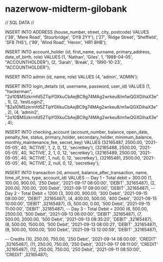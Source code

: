 # nazerwow-midterm-gilobank

// SQL DATA //

INSERT INTO ADDRESS (house_number, street, city, postcode) VALUES
('38', 'Mere Road', 'Stourbridge', 'DY8 2YY'),
('27', 'Ridge Street', 'Sheffield', 'SF8 7HS'),
('99', 'Wind Road', 'Heron', 'HR1 8HB');

INSERT INTO account_holder (id, first_name, surname, primary_address, date_of_birth, role) VALUES
(1, 'Nathan', 'Giles', 1, '1988-04-05', "ACCOUNTHOLDER"),
(2, 'Sarah', 'Break', 2, '1990-10-23', "ACCOUNTHOLDER");

INSERT INTO admin (id, name, role) VALUES
(4, 'admin', 'ADMIN');

INSERT INTO login_details (id, username, password, user_id) VALUES
(1, "hackerman", "$2a$10$MSzkrmfd5ZTipY0XkuCbAejBC9g74MAg2wrkeu8/m1wQGXDihaX3e", 1),
(2, 'testLogin2', "$2a$10$MSzkrmfd5ZTipY0XkuCbAejBC9g74MAg2wrkeu8/m1wQGXDihaX3e", 2),
(4, 'admin2', "$2a$10$MSzkrmfd5ZTipY0XkuCbAejBC9g74MAg2wrkeu8/m1wQGXDihaX3e", 4);

INSERT INTO checking_account (account_number, balance, open_date, penalty_fee, status, primary_holder, secondary_holder, minimum_balance, monthly_maintenance_fee, secret_key) VALUES
(32165487, 2500.00, '2021-05-05', 40, 'ACTIVE', 1, 2, 0, 12, 'secretkey'),
(32165488, 2500.00, '2021-05-05', 40, 'ACTIVE', 2, 1, 0, 12, 'secretkey'),
(32165489, 2500.00, '2021-05-05', 40, 'ACTIVE', 1, null, 0, 12, 'secretkey'),
(32165481, 2500.00, '2021-05-05', 40, 'ACTIVE', 2, null, 0, 12, 'secretkey');

INSERT INTO transaction (id, amount, balance_after_transaction, name, time_of_trns, type, account_id) VALUES
-- Day 1 - Total debit = 300.00
(1, 100.00, 900.00, '250 Debit', '2021-09-17 08:00:00', 'DEBIT' ,32165487),
(2, 200.00, 700.00, '200 Debit', '2021-09-17 09:00:00', 'DEBIT' ,32165487),
-- Day 2 - Total Debit = 1200
(3, 300.00, 900.00, '300 Debit', '2021-09-15 08:00:00', 'DEBIT' ,32165487),
(4, 400.00, 500.00, '400 Debit', '2021-09-15 10:00:00', 'DEBIT' ,32165487),
(5, 500.00, 0.00, '500 Debit', '2021-09-15 11:00:00', 'DEBIT' ,32165487),
-- Day 3 - Total Debit = 2000
(6, 500.00, 2500.00, '500 Debit', '2021-09-13 06:00:00', 'DEBIT' ,32165487),
(7, 500.00, 2000.00, '500 Debit', '2021-09-13 08:35:20', 'DEBIT' ,32165487),
(8, 500.00, 1500.00, '500 Debit', '2021-09-13 08:00:21', 'DEBIT' ,32165487),
(9, 500.00, 1000.00, '500 Debit', '2021-09-13 12:00:59', 'DEBIT' ,32165487),

-- Credits
(10, 250.00, 750.00, '250 Debit', '2021-09-14 08:00:00', 'CREDIT' ,32165487),
(11, 250.00, 750.00, '250 Debit', '2021-09-17 08:11:00', 'CREDIT' ,32165487),
(12, 250.00, 750.00, '250 Debit', '2021-09-11 08:50:00', 'CREDIT' ,32165487);


